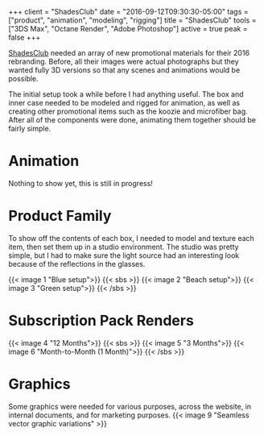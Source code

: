 +++
client = "ShadesClub"
date = "2016-09-12T09:30:30-05:00"
tags = ["product", "animation", "modeling", "rigging"]
title = "ShadesClub"
tools = ["3DS Max", "Octane Render", "Adobe Photoshop"]
active = true
peak = false
+++

[ShadesClub](http://www.shadesclub.com/) needed an array of new promotional materials for their 2016 rebranding. Before, all their images were actual photographs but they wanted fully 3D versions so that any scenes and animations would be possible.<!--more-->

The initial setup took a while before I had anything useful. The box and inner case needed to be modeled and rigged for animation, as well as creating other promotional items such as the koozie and microfiber bag. After all of the components were done, animating them together should be fairly simple.

# Animation
Nothing to show yet, this is still in progress!

# Product Family
To show off the contents of each box, I needed to model and texture each item, then set them up in a studio environment. The studio was pretty simple, but I had to make sure the light source had an interesting look because of the reflections in the glasses.

{{< image 1 "Blue setup">}}
{{< sbs >}}
  {{< image 2 "Beach setup">}}
  {{< image 3 "Green setup">}}
{{< /sbs >}}

# Subscription Pack Renders
{{< image 4 "12 Months">}}
{{< sbs >}}
  {{< image 5 "3 Months">}}
  {{< image 6 "Month-to-Month (1 Month)">}}
{{< /sbs >}}

# Graphics
Some graphics were needed for various purposes, across the website, in internal documents, and for marketing purposes.
{{< image 9 "Seamless vector graphic variations" >}}

